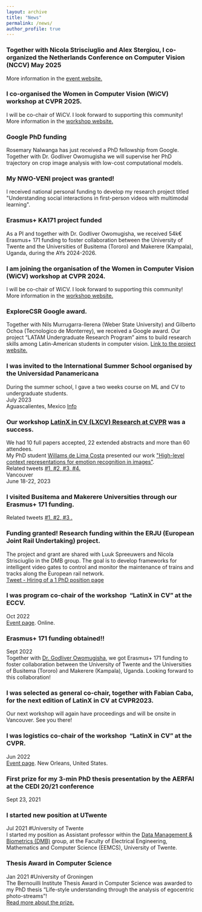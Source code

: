 ```yaml
---
layout: archive
title: "News"
permalink: /news/
author_profile: true
---
```


### Together with Nicola Strisciuglio and Alex Stergiou, I co-organized the Netherlands Conference on Computer Vision (NCCV) May 2025
More information in the <a href="https://thenccv.github.io/2025/">event website.</a> <br>

### I co-organised the Women in Computer Vision (WiCV) workshop at CVPR 2025.
I will be co-chair of WiCV. I look forward to supporting this community! <br>
More information in the <a href="https://sites.google.com/view/wicv-cvpr-2025/committee">workshop website.</a> <br>

### Google PhD funding
Rosemary Nalwanga has just received a PhD fellowship from Google. Together with Dr. Godliver Owomugisha we will supervise her PhD trajectory on crop image analysis with low-cost computational models.  

### My NWO-VENI project was granted!
I received national personal funding to develop my research project titled "Understanding social interactions in first-person videos with multimodal learning". <br>

### Erasmus+ KA171 project funded
As a PI and together with Dr. Godliver Owomugisha, we received 54k€ Erasmus+ 171 funding to foster collaboration between the University of Twente and the Universities of Busitema (Tororo) and Makerere (Kampala), Uganda, during the AYs 2024-2026.

### I am joining the organisation of the Women in Computer Vision (WiCV) workshop at CVPR 2024.
I will be co-chair of WiCV. I look forward to supporting this community! <br>
More information in the <a href="https://sites.google.com/view/wicv-cvpr-2024/committee">workshop website.</a> <br>

### ExploreCSR Google award.
Together with Nils Murrugarra-llerena (Weber State University) and Gilberto Ochoa (Tecnologico de Monterrey), we received a Google award. Our project “LATAM Undergraduate Research Program” aims to build research skills among Latin-American students in computer vision. <a href="https://estefaniatalavera.github.io/lxcv.explorecsr.github.io">Link to the project website.</a>

###  I was invited to the International Summer School organised by the Universidad Panamericana
During the summer school, I gave a two weeks course on ML and CV to undergraduate students. <br>
July 2023 <br>
Aguascalientes, Mexico 
<a href="https://x.com/eTalaveraM/status/1678894696536371200?s=20">Info</a> <br>

### Our workshop <a href="https://www.latinxinai.org/cvpr-2023">LatinX in CV (LXCV) Research at CVPR</a> was a success. <br> 
We had 10 full papers accepted, 22 extended abstracts and more than 60 attendees. <br> 
My PhD student  <a href="https://wlcosta.github.io/">Willams de Lima Costa</a> presented our work <a href="https://openaccess.thecvf.com/content/CVPR2023W/LatinX/papers/de_Lima_Costa_High-Level_Context_Representation_for_Emotion_Recognition_in_Images_CVPRW_2023_paper.pdf">"High-level context representations for emotion recognition in images”</a>. <br> 
Related tweets <a href="https://twitter.com/eTalaveraM/status/1670170474356129794?s=20"> \#1, </a>
<a href="https://twitter.com/eTalaveraM/status/1670656921878282240?s=20"> \#2, </a>
<a href="https://twitter.com/Beto_OchoaRuiz/status/1670595499643252736?s=20"> \#3, </a>
<a href="https://twitter.com/_LXAI/status/1670536537761562624?s=20"> \#4. </a> <br> 
Vancouver <br> 
June 18-22, 2023 <br> 

### I visited Busitema and Makerere Universities through our Erasmus+ 171 funding. 
Related tweets <a href="https://twitter.com/BUAIIR/status/1638525687752536064?s=20"> \#1, </a>
<a href="https://twitter.com/eTalaveraM/status/1640678442768162816?s=20"> \#2, </a>
<a href="https://twitter.com/eTalaveraM/status/1640677780563042304?s=20"> \#3 . </a>

### Funding granted! Research funding within the ERJU (European Joint Rail Undertaking) project.
The project and grant are shared with Luuk Spreeuwers and Nicola Strisciuglio in the DMB group. The goal is to develop frameworks for intelligent video gates to control and monitor the maintenance of trains and tracks along the European rail network.<br> 
<a href="https://twitter.com/NicStrisc/status/1643622698050805760?s=20">Tweet - Hiring of a 1 PhD position page</a>

### I was program co-chair of the workshop  “LatinX in CV” at the ECCV. 
Oct 2022<br>
<a href="https://www.latinxinai.org/eccv-2022">Event page</a>. Online.

### Erasmus+ 171 funding obtained!!
Sept 2022<br>
Together with  <a href="https://twitter.com/GodliverO">Dr. Godliver Owomugisha</a>, we got Erasmus+ 171 funding to foster collaboration between the University of Twente and the Universities of Busitema (Tororo) and Makerere (Kampala), Uganda. Looking forward to this collaboration!

###  I was selected as general co-chair, together with Fabian Caba, for the next edition of LatinX in CV at CVPR2023. 
Our next workshop will again have proceedings and will be onsite in Vancouver. See you there!

### I was logistics co-chair of the workshop  “LatinX in CV” at the CVPR. 
Jun 2022<br>
<a href="https://www.latinxinai.org/cvpr-2022-about">Event page</a>. New Orleans, United States. 

### First prize for my 3-min PhD thesis presentation by the AERFAI at the CEDI 20/21 conference 
Sept 23, 2021 <br>

### I started new position at UTwente
Jul 2021 #University of Twente <br>
I started my position as Assistant professor within the <a href="https://www.utwente.nl/en/eemcs/dmb/">Data Management & Biometrics (DMB)</a> group, at the Faculty of Electrical Engineering, Mathematics and Computer Science (EEMCS), University of Twente. 

### Thesis Award in Computer Science
Jan 2021 #University of Groningen <br>
The Bernouilli Institute Thesis Award in Computer Science was awarded to my PhD thesis “Life-style understanding through the analysis of egocentric photo-streams”! <br>
<a href="https://www.rug.nl/research/bernoulli/news/2021/bernoulli-best-phd-thesis-awards-2020?lang=en">Read more about the prize.</a>
